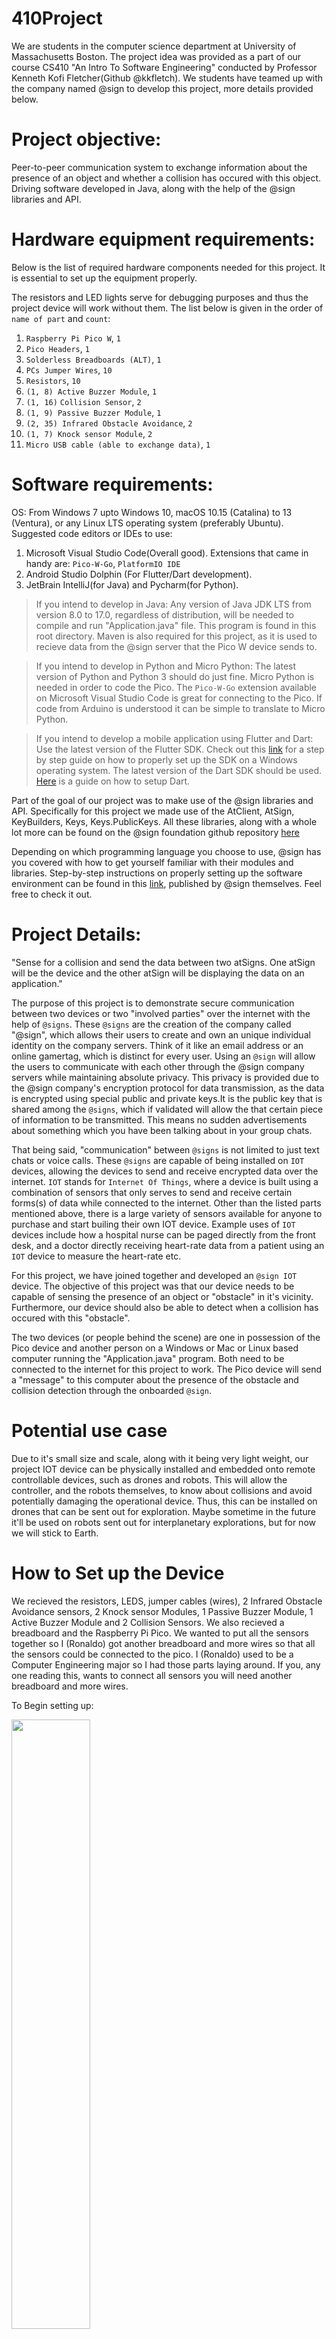 # 410Project
We are students in the computer science department at University of Massachusetts Boston. The project idea was provided as a part of our course CS410 "An Intro To Software Engineering" conducted by Professor Kenneth Kofi Fletcher(Github @kkfletch). We students have teamed up with the company named @sign to develop this project, more details provided below.

# Project objective:
Peer-to-peer communication system to exchange information about
the presence of an object and whether a collision has occured
with this object. Driving software developed in Java, along with the help of the @sign libraries and API.

# Hardware equipment requirements: 
Below is the list of required hardware components needed for this project. It is essential to set up the equipment properly. 

The resistors and LED lights serve for debugging purposes and thus the project device will work without them. The list below is given in the order of `name of part` and `count`:

1.  `Raspberry Pi Pico W`, `1`
2.  `Pico Headers`, `1`
3.  `Solderless Breadboards (ALT)`, `1`      
4.  `PCs Jumper Wires`, `10`
5.  `Resistors`, `10`
6.  `(1, 8) Active Buzzer Module`, `1`
7.  `(1, 16)` `Collision Sensor`, `2`
8.  `(1, 9) Passive Buzzer Module`, `1`
9.  `(2, 35) Infrared Obstacle Avoidance`, `2`    
10. `(1, 7) Knock sensor Module`, `2`	
11. `Micro USB cable (able to exchange data)`, `1`

# Software requirements: 

OS: From Windows 7 upto Windows 10, macOS 10.15 (Catalina) to 13 (Ventura), or any Linux LTS operating system (preferably Ubuntu).
Suggested code editors or IDEs to use:
1. Microsoft Visual Studio Code(Overall good).
Extensions that came in handy are: `Pico-W-Go`, `PlatformIO IDE`
2. Android Studio Dolphin (For Flutter/Dart development).
3. JetBrain IntelliJ(for Java) and Pycharm(for Python).

> If you intend to develop in Java:
Any version of Java JDK LTS from version 8.0 to 17.0, regardless of distribution, will be needed to compile and run "Application.java" file. This program is found in this root directory. Maven is also required for this project, as it is used to recieve data from the @sign server that the Pico W device sends to.

> If you intend to develop in Python and Micro Python:
The latest version of Python and Python 3 should do just fine. Micro Python is needed in order to code the Pico. The `Pico-W-Go` extension available on Microsoft Visual Studio Code is great for connecting to the Pico. If code from Arduino is understood it can be simple to translate to Micro Python.

> If you intend to develop a mobile application using Flutter and Dart:
Use the latest version of the Flutter SDK. Check out this [link](https://docs.flutter.dev/get-started/install) for a step by step guide on how to properly set up the SDK on a Windows operating system. The latest version of the Dart SDK should be used. [Here](https://dart.dev/get-dart) is a guide on how to setup Dart.

Part of the goal of our project was to make use of the @sign libraries and API. Specifically for this project we made use of the AtClient, AtSign, KeyBuilders, Keys, Keys.PublicKeys. All these libraries, along with a whole lot more can be found on the @sign foundation github repository [here](https://github.com/atsign-foundation/)

Depending on which programming language you choose to use, @sign has you covered with how to get yourself familiar with their modules and libraries.
Step-by-step instructions on properly setting up the software environment can be found in this [link](https://docs.atsign.com/), published by @sign themselves. Feel free to check it out.

# Project Details:
"Sense for a collision and send the data between two atSigns.
One atSign will be the device and the other atSign will 
be displaying the data on an application."

The purpose of this project is to demonstrate secure communication between two devices or two "involved parties" over the internet with the help of `@signs`. These `@signs` are the creation of the company called "@sign", which allows their users to create and own an unique individual identity on the company servers. Think of it like an email address or an online gamertag, which is distinct for every user. Using an `@sign` will allow the users to communicate with each other through the @sign company servers while maintaining absolute privacy. This privacy is provided due to the @sign company's encryption protocol for data transmission, as the data is encrypted using special public and private keys.It is the public key that is shared among the `@signs`, which if validated will allow the that certain piece of information to be transmitted. This means no sudden advertisements about something which you have been talking about in your group chats.

That being said, "communication" between `@signs` is not limited to just text chats or voice calls. These `@signs` are capable of being installed on `IOT` devices, allowing the devices to send and receive encrypted data over the internet. `IOT` stands for `Internet Of Things`, where a device is built using
a combination of sensors that only serves to send and receive certain forms(s) of data while connected to the internet. Other than the listed parts mentioned above, there is a large variety of sensors available for anyone to purchase and start builing their own IOT device. Example uses of `IOT` devices include how a hospital nurse can be paged directly from the front desk, and a doctor directly receiving heart-rate data from a patient using an `IOT` device to measure the heart-rate etc. 

For this project, we have joined together and developed an `@sign IOT` device. The objective of this project was that our device needs to be 
capable of sensing the presence of an object or "obstacle" in it's vicinity. Furthermore, our device should also be able to detect when a collision has
occured with this "obstacle".

The two devices (or people behind the scene) are one in possession of the Pico device and another person on a Windows or Mac or Linux based computer running the "Application.java" program. Both need to be connected to the internet for this project to work. The Pico device will send a "message" to this computer about the presence of the obstacle and collision detection through the onboarded `@sign`.

# Potential use case

Due to it's small size and scale, along with it being very light weight, our project IOT device can be physically installed and embedded onto remote controllable devices, such as drones and robots. This will allow the controller, and the robots themselves, to know about collisions and avoid potentially damaging the operational device. Thus, this can be installed on drones that can be sent out for exploration. Maybe sometime in the future it'll be used on robots sent out for interplanetary explorations, but for now we will stick to Earth.

# How to Set up the Device
We recieved the resistors, LEDS, jumper cables (wires), 2 Infrared Obstacle Avoidance sensors, 2 Knock sensor Modules, 1 Passive Buzzer Module, 1 Active Buzzer Module and 2 Collision Sensors. We also recieved a breadboard and the Raspberry Pi Pico. We wanted to put all the sensors together so I (Ronaldo) got another breadboard and more wires so that all the sensors could be connected to the pico. I (Ronaldo) used to be a Computer Engineering major so I had those parts laying around. If you, any one reading this, wants to connect all sensors you will need another breadboard and more wires. 

To Begin setting up:

<img src="https://cdn-shop.adafruit.com/970x728/4883-06.jpg" width=50% height=50%>

Image [Source](https://www.adafruit.com/product/4883?gclid=CjwKCAiAnZCdBhBmEiwA8nDQxSzivf3NmQMk7iUWZptxnislaWqZFTsSv0emR_lxNcoU3eRMLAi6whoCJeYQAvD_BwE)

The image above is a raspberry pi pico. We can see the pins for it are not connected. Unfortunately that means it needs to be soldered. It is not the easiest thing to do. If anyone can find a way to get the pins on the pico working without soldering be my guest. I (Ronaldo) have found it hard to get devices like the pico to work properly without soldering. I knew someone who knew how to solder and they soldered the board for us. Next step is to put it on our breadboard.

<img src="https://www.allelectronics.com/mas_assets/cache/image/3/3/a/1/13217.Jpg" width=40% height=40%>

Image [Source](https://www.allelectronics.com/item/pb-400/solderless-breadboard-400-contacts/1.html)

The breadboard is shown above. The pico perfectly fits in the middle from the letters cde and fgh. The pico has 40 pins to we goes into the holes up to the number 20. 
We also need to mention how the breadboard works. The numbers are the rows and the rows are connected horizontally. For example row 1 A is connected up to row 1 E. Row 1 A is not connected to row 2 A. If you put a wire between those then they would be connected. Another thing to mention is the rails on the side with the + and -. The + denotes a voltage in and the red line means that all those holes are connected. The - denotes ground and the blue line mean all the holes next to it are all connected. These rails are very useful because they provide easy access of voltage in and ground. Now we need to start connecting all the sensors.

The resistors and LEDS that were provided were to be used for debugging. We did not use them at all. Just letting you know that if you needed to use the LEDs you would need the resistor otherwise the LED would burn out. The buzzer that was given to us was a good debugger. 

We should first discuss how these connections will happen.

<img src="https://cdn-shop.adafruit.com/970x728/4883-06.png" width=60% height=60%>

Image [Source](https://www.adafruit.com/product/4883?gclid=CjwKCAiAnZCdBhBmEiwA8nDQxSzivf3NmQMk7iUWZptxnislaWqZFTsSv0emR_lxNcoU3eRMLAi6whoCJeYQAvD_BwE)

This shows how the pico is set up. It looks complicated but it is not. The GP pins are basically the ones we use. There is more specific things about each pins but we do not need to worry about the details. We have 4 components so lets just use 4 pins. We can use GP0 to GP3. We should use the VBUS pin as well because the contains the voltage for each component. We should also use GND which is ground so that we can ground the components. Any GND should be fine. We plug in wires in the breadboard row associated with those pins. 

So first let us start with the ir sensor (Infrared Obstacle Avoidance sensors).

<img src="https://arduinomodules.info/wp-content/uploads/Arduino_KY-032_IR_obstacle_avoidance_sensor_connection_diagram-1024x668.png" width=50% height=50%>

Image [Source](https://arduinomodules.info/ky-032-infrared-obstacle-avoidance-sensor-module/)

This is the setup with arduino using the same sensor we have but it is easy to follow. The red wire is the voltage in so you connect it to the pin that voltage. You can connect it to the rail which you should have connected with the wire connected to the VBUS pin on the pico. The black wire is ground. The blue wire is one of the GP pins. We can connect it to any GP pin. We do not need to worry about the 4th pin. Do not plug anything into it.

Now the Crash Sensor.

<img src="https://wiki.keyestudio.com/images/thumb/f/f3/Ks0021.png/700px-Ks0021.png" width=50% height=50%>

Image [Source](https://wiki.keyestudio.com/Ks0021_keyestudio_Collision_Sensor)

Again this has 3 pins. 1 is the voltage in and the other in ground. The last pin again will be connected to a GP pin.

Now the Buzzer.

<img src="https://wiki.keyestudio.com/images/thumb/1/18/Ks0018-.png/600px-Ks0018-.png" width=50% height=50%>

Image [Source](https://wiki.keyestudio.com/Ks0018_keyestudio_Digital_Buzzer_Module)

Again this has 3 pins. 1 is the voltage in and the other in ground. The last pin again will be connected to a GP pin.

Lastly the Knock Sensor.

<img src="https://wiki.keyestudio.com/images/thumb/7/75/Ks0024-.png/700px-Ks0024-.png" width=50% height=50%>

Image [Source](https://wiki.keyestudio.com/Ks0024_keyestudio_Knock_Sensor_Module)

Once again this has 3 pins. 1 is the voltage in and the other in ground. The last pin again will be connected to a GP pin.

Again, all those voltage in and grounds can be connected to the rails and the rest are connected to the GP pins on the pico.

Hopefully by the end of it, it looks like this.

<img src="https://lh3.googleusercontent.com/GPYpcmP60vAKft4Qx-kJHeUNDz0JQqX0j0MB-kKpP_VdFN6PjyvarIFYEfd_0oY8fZo3DEfUYbssnBLHVzJdEUaj4tSBsuc0Pl0L9HCTQzm8827yOX80q3rrSov0tBRGTVcKUNG4f_xVwSbR8jn66Hci4YE-4jhsG-Y9sduamUIg_aXyl0Nnb2kT26P8EUWRHjDzEj3nadg3JLCANzDNp2NPS4EXcOcS4F3pDWgM-AngNpcEZ5VlN1OX5K8_7dIXc0UMn453hIIL7pFgpSzBkXHCUJSXRw9eA57wOxoArb7j9XAQAZ0TOfMhy8NLif9plDIyShaU4m9Lg4pQbr4wefYNBBrprl95bB9WbLap5b2KwxZSHOuLpJ03uZqQej6WXf2toMT_q14bx6DKZ5GOPIGq4Y_A6TwU2FSLaoXJE9HwUZpkpEHdMvS3tfT-xyQDY2qhjsfZur-DfzF9f9iUC5yh4M0nFQpLBs25zDXvk2FDmo03Fp3j8UibqEGmmRvFZtoC4kysZcBLMqvqz94FDBQJdQ4abwMiB7Xs_sttTMnxcviHLa04iRpzBDcp6g_2U5YOuRkE5HYcLk16PouzbtJrK8VYGG7gPcJ8sQLDUWtg4NJ9qLY3sbDbO153KyUVwgqMHyAeI8k0F1MX99uAekAm9ptPmsQs7BSMvfxXjxwQODPNaYWOoXCpS99EQ_-pHNOs3TX8g4pwB_CvucGSpC9OtzaglKkzeWkWhB6VC-S8zaEffoaTNZjCQMVFoNtFROZy7lApy23H8mIR00VTKmbrNCKNhC4dYMMqPLUbhtz-IhGAt0FS9lAdkjEwtzv2K840DHEtaYUnqYIaI6yAGXcTDqAi3pg4ijptDKWi5RW7DsnvbSngp1VtgaL8JrhLbKgTgIMTEu1W82EHXYKQEVL5Nb6AyaQPT3EMfhKEDcUHptc4Zw=w1521-h1321-no?authuser=0" width=50% height=50%>

Source is my (Ronaldo) own picture of how we put our components together.

To explain this, the four sensors are connected. We can see the red wire which is voltage in connected with rails. The black wire next to it is also connected to the rails. Looking closely at the pico, We can see the GP pins I am using are GP0, 1, 2 and 16. GP0 is connected to the crash sensor. GP1 is connected to the buzzer. GP2 is connected to the IR sensor. GP16 is connected to the knock sensor. 

Now lets go through some example code.

```cpp
int buzzPin =  3;    //Connect Buzzer on Digital Pin3
void setup()  
{        
  pinMode(buzzPin, OUTPUT);     
}
 void loop()                     
{
  digitalWrite(buzzPin, HIGH);
  delay(1000);
  digitalWrite(buzzPin, LOW); 
  delay(1000);        
}
```

What this is saying is that the buzzer is connected to pin 3 on the Arduino. The setup is setting the buzzers pin as an output pin. The loop is like a while true and is basically saying to set the buzzer to high which means turn it on. The delay is delaying it by a millisecond. Then it sets the buzzer to low which turns it off. 

Now we want to use micropython to code for the pico. We basically translating the arduino CPP code into python.

```python
import machine
import time

buzzer = machine.Pin(3, machine.Pin.OUT) # 3 is the GP1 pin on the pico. It is an output pin because the buzzer makes sound.

while True:
   buzzer.high()
   time.sleep(1)
   buzzer.low()
   time.sleep(1)
```
This is doing the same as the arduino code. Most code you will find online for components like sensors will be in arduino so knowing how to translate is helpful.

Some notes about the sensors:

- The knock sensor does not stay on long enough for it to be detected. If you try to debug and print out "knock detected" it will not output. The sensor works because its LED will turn on it when you hit it but it does not output because it does it so fast.
- The IR sensor has 2 potentiometer on it. Those are basically resistors that have a knob you can turn to change the resistance. This change in resistance changes the distance that the ir sensor can detect. You can change it so something has to be really close to be detected or further away.
- Lastly, a warning on the buzzer. There are 2 we are given which are a passive one and an active. The active one is VERY LOUD. It startled me (Ronaldo) when I first heard it. The passive buzzer produces a small buzz and is much quieter. I would recommend using the passive one only. 

# Pre-requisites before running:
* Ensure that you are upto date on your windows/mac/linux operating system.
* Make sure that your internet connection is stable. Try watching `ONE` YouTube shorts video.
* Ensure that your Java jdk library are properly installed and upto date, try to make a "Hello World!" program and feel like a god tier coder! jk.
* If you wish to run our version of the project as it is, all you need to do is have Java JDK.
* If you are intending to write your own fucntional code in Python or Flutter/Dart, make sure to clone clone the @sign library for those languages and properly import them into your application file. Python/MicroPython libraries can be found @ [this](https://github.com/atsign-foundation/at_pico_w), while for Flutter/Dart look @ [here](https://github.com/atsign-foundation/at_client_sdk). [see what I did there >_<]

# What to do and what to expect for the project
> Two operational computer systems, any OS is fine.

> On one computer, we need to verify stable internet connection.

> Make sure that your firewall allows the device to access the internet
through the connected computer.

> After the device has been set up properly, it has to be connected to this first computer. We need to make sure we have a micro usb cable that is able to send data.

> Depending on which code editor you use, you first upload the code found in "CrashData Send" on the Pico W device. This is easiest with `Pico-W-Go` as you can simply just click upload project and it uploads to the pico.

> After that is complete, you are to run the "Application.java" file found in the root directory of this repository. This java file will display a GUI. It allows us to choose which sensor data we want to see. Since we can only see the ir obstacle sensor and the crash sensor we will see data from those.

> With a stable internet connection and an @sign onboarded onto the Pico W device, the device will now be able to send out data when it will detect an object in its proximity and also send a message when a collision has taken place. In the GUI when we choose which data we want to see, each one shows different results. Obstacle detection will count how many seconds we see the object. Crash detection will count how times the crash sensor was hit. It will save that value even when we change the mode.

> [Optional] You can choose to create your very own @sign and give our project a try! Instructions can be found [here](https://my.atsign.com/login).

# Contents in each directory
## More details can be found in each directory

### .idea
Config logs generated by VS code when compiling and running the Application.java program

### CrashData receive
Code written in java that recieves the data from the pico which was sent in the python file in CrashDataSend. This also contains or App to display the data in a GUI.

### CrashDataSend
Back-end program which allows data, in our case is information about a crash, to be sent through the @sign servers between @signs

### PythonTestFiles
Code for debugging and testing of the components used in the project. 

### SendDataTest
Java code to test the functionality of the Pico W when it comes to receiving data from the @sign servers

### Ignore all this
Please just go along with the name. It's a collection of the failed attempts in creating a flutter/dart application based @sign API
for our project. It also contained the clones of "atmosphere_pro", found [here](https://github.com/atsign-foundation/atmosphere_pro)
and "atmosphere", found [here](https://github.com/atsign-foundation/atmosphere) repositories. There repositories were mainly clones
to be looked at how the @sign API was implemented and used in the creation of mobile applications. 

